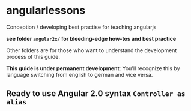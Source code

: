 # angularlessons
Conception / developing best practise for teaching angularjs

__see folder `angular2x/` for bleeding-edge how-tos and best practice__

Other folders are for those who want to understand the development process of this
guide.

__This guide is under permanent development__: You'll recognize this by language switching from english to german and
  vice versa.

## Ready to use Angular 2.0 syntax `Controller as alias`
 


